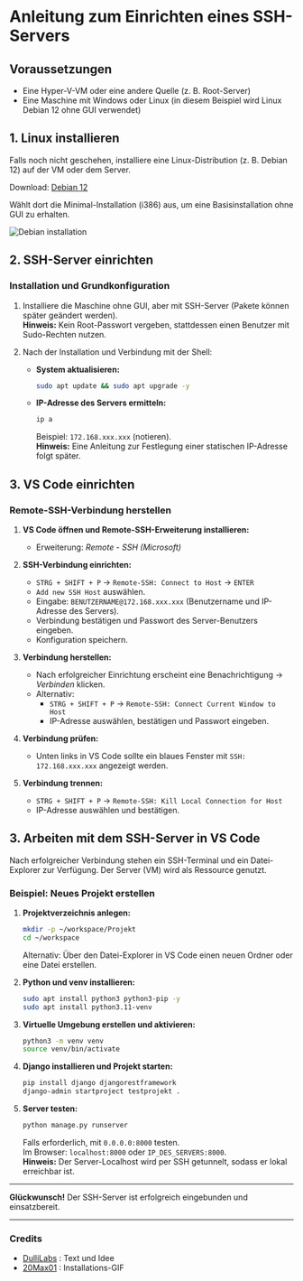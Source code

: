 # Anleitung zum Einrichten eines SSH-Servers

## Voraussetzungen

- Eine Hyper-V-VM oder eine andere Quelle (z. B. Root-Server)
- Eine Maschine mit Windows oder Linux (in diesem Beispiel wird Linux Debian 12 ohne GUI verwendet)

## 1. Linux installieren

Falls noch nicht geschehen, installiere eine Linux-Distribution (z. B. Debian 12) auf der VM oder dem Server.

Download: [Debian 12](https://www.debian.org/distrib/netinst)

Wählt dort die Minimal-Installation (i386) aus, um eine Basisinstallation ohne GUI zu erhalten.

![Debian installation](debian.gif)

## 2. SSH-Server einrichten

### Installation und Grundkonfiguration

1. Installiere die Maschine ohne GUI, aber mit SSH-Server (Pakete können später geändert werden).  
    **Hinweis:** Kein Root-Passwort vergeben, stattdessen einen Benutzer mit Sudo-Rechten nutzen.

2. Nach der Installation und Verbindung mit der Shell:
     - **System aktualisieren:**
        ```bash
        sudo apt update && sudo apt upgrade -y
        ```
     - **IP-Adresse des Servers ermitteln:**
        ```bash
        ip a
        ```
        Beispiel: `172.168.xxx.xxx` (notieren).  
        **Hinweis:** Eine Anleitung zur Festlegung einer statischen IP-Adresse folgt später.

## 3. VS Code einrichten

### Remote-SSH-Verbindung herstellen

1. **VS Code öffnen und Remote-SSH-Erweiterung installieren:**
    - Erweiterung: *Remote - SSH (Microsoft)*

2. **SSH-Verbindung einrichten:**
    - `STRG + SHIFT + P` → `Remote-SSH: Connect to Host` → `ENTER`
    - `Add new SSH Host` auswählen.
    - Eingabe: `BENUTZERNAME@172.168.xxx.xxx` (Benutzername und IP-Adresse des Servers).
    - Verbindung bestätigen und Passwort des Server-Benutzers eingeben.
    - Konfiguration speichern.

3. **Verbindung herstellen:**
    - Nach erfolgreicher Einrichtung erscheint eine Benachrichtigung → *Verbinden* klicken.
    - Alternativ:  
      - `STRG + SHIFT + P` → `Remote-SSH: Connect Current Window to Host`
      - IP-Adresse auswählen, bestätigen und Passwort eingeben.

4. **Verbindung prüfen:**
    - Unten links in VS Code sollte ein blaues Fenster mit `SSH: 172.168.xxx.xxx` angezeigt werden.

5. **Verbindung trennen:**
    - `STRG + SHIFT + P` → `Remote-SSH: Kill Local Connection for Host`
    - IP-Adresse auswählen und bestätigen.


## 3. Arbeiten mit dem SSH-Server in VS Code

Nach erfolgreicher Verbindung stehen ein SSH-Terminal und ein Datei-Explorer zur Verfügung. Der Server (VM) wird als Ressource genutzt.

### Beispiel: Neues Projekt erstellen

1. **Projektverzeichnis anlegen:**
    ```bash
    mkdir -p ~/workspace/Projekt
    cd ~/workspace
    ```
    Alternativ: Über den Datei-Explorer in VS Code einen neuen Ordner oder eine Datei erstellen.

2. **Python und venv installieren:**
    ```bash
    sudo apt install python3 python3-pip -y
    sudo apt install python3.11-venv
    ```

3. **Virtuelle Umgebung erstellen und aktivieren:**
    ```bash
    python3 -m venv venv
    source venv/bin/activate
    ```

4. **Django installieren und Projekt starten:**
    ```bash
    pip install django djangorestframework
    django-admin startproject testprojekt .
    ```

5. **Server testen:**
    ```bash
    python manage.py runserver
    ```
    Falls erforderlich, mit `0.0.0.0:8000` testen.  
    Im Browser: `localhost:8000` oder `IP_DES_SERVERS:8000`.  
    **Hinweis:** Der Server-Localhost wird per SSH getunnelt, sodass er lokal erreichbar ist.

---

**Glückwunsch!** Der SSH-Server ist erfolgreich eingebunden und einsatzbereit.

---

### Credits
- [DulliLabs](https://github.com/DulliLabs) : Text und Idee
- [20Max01](https://github.com/20Max01) : Installations-GIF